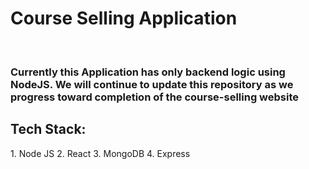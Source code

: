 <h1>Course Selling Application</h1>
<br>
<h3> Currently this Application has only backend logic using NodeJS. We will continue to update this repository as we progress toward completion of the course-selling website </h5>

<h2>Tech Stack:</h2>
1. Node JS
2. React
3. MongoDB
4. Express 
